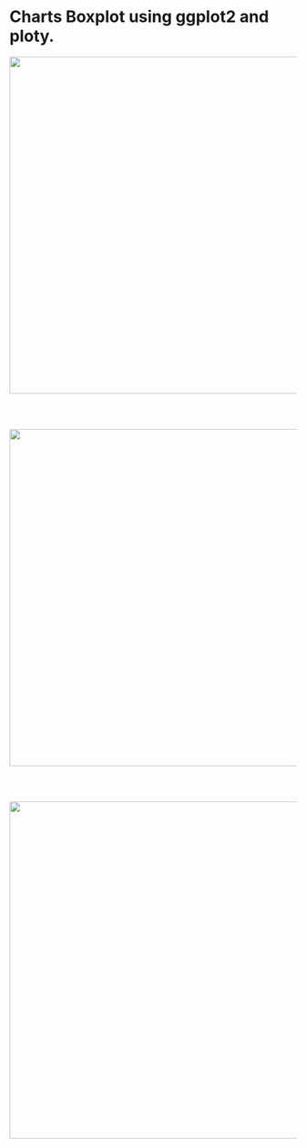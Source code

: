 # Charts Boxplot using ggplot2 and ploty.


<p align="center">
  <img  width="591px" src="https://github.com/joaovitps/Course_code/blob/main/Charts/Boxplot/images/boxplot1.JPG">
</p>

</br>
</br>

<p align="center">
  <img width="591px" src="https://github.com/joaovitps/Course_code/blob/main/Charts/Boxplot/images/boxplot3.JPG">
</p>

</br>
</br>

<p align="center">
  <img width="591px" src="https://github.com/joaovitps/Course_code/blob/main/Charts/Boxplot/images/boxplot4.JPG">
</p>

</br>
</br>
